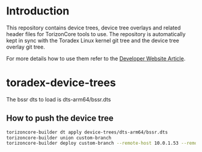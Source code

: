 # Introduction

This repository contains device trees, device tree overlays and related header
files for TorizonCore tools to use. The repository is automatically kept in
sync with the Toradex Linux kernel git tree and the device tree overlay git
tree.

For more details how to use them refer to the [Developer Website
Article](https://developer.toradex.com/knowledge-base/device-tree-overlays).


# toradex-device-trees

The bssr dts to load is dts-arm64/bssr.dts

## How to push the device tree
```bash
torizoncore-builder dt apply device-trees/dts-arm64/bssr.dts
torizoncore-builder union custom-branch
torizoncore-builder deploy custom-branch --remote-host 10.0.1.53 --remote-username torizon --remote-password bssr --reboot
```
